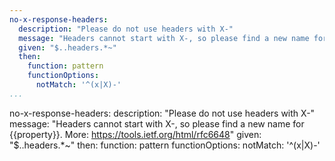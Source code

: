 ```yaml
---
no-x-response-headers:
  description: "Please do not use headers with X-"
  message: "Headers cannot start with X-, so please find a new name for {{property}}. More: https://tools.ietf.org/html/rfc6648"
  given: "$..headers.*~"
  then:
    function: pattern
    functionOptions:
      notMatch: '^(x|X)-'
...
```

no-x-response-headers:
  description: "Please do not use headers with X-"
  message: "Headers cannot start with X-, so please find a new name for {{property}}. More: https://tools.ietf.org/html/rfc6648"
  given: "$..headers.*~"
  then:
    function: pattern
    functionOptions:
      notMatch: '^(x|X)-'  